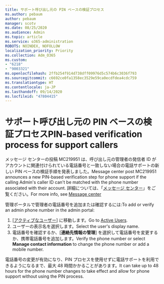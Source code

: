 ```yaml
---
title: サポート呼び出し元の PIN ベースの検証プロセス
ms.author: pebaum
author: pebaum
manager: scotv
ms.date: 08/25/2020
ms.audience: Admin
ms.topic: article
ms.service: o365-administration
ROBOTS: NOINDEX, NOFOLLOW
localization_priority: Priority
ms.collection: Adm_O365
ms.custom:
- "6218"
- "9003321"
ms.openlocfilehash: 2ffb254f914d738dff09976d5c574b6c3036f793
ms.sourcegitcommit: c6692ce0fa1358ec3529e59ca0ecdfdea4cdc759
ms.translationtype: HT
ms.contentlocale: ja-JP
ms.lasthandoff: 09/14/2020
ms.locfileid: "47804415"
---
```

# <a name="pin-based-verification-process-for-support-callers"></a><span data-ttu-id="27659-102">サポート呼び出し元の PIN ベースの検証プロセス</span><span class="sxs-lookup"><span data-stu-id="27659-102">PIN-based verification process for support callers</span></span>

<span data-ttu-id="27659-103">メッセージ センターの投稿 MC219951 は、呼び出し元の管理者の発信者 ID がアカウントに関連付けられている電話番号と一致しない場合の電話サポートの新しい PIN ベースの検証手順を発表しました。</span><span class="sxs-lookup"><span data-stu-id="27659-103">Message center post MC219951 announces a new PIN-based verification step for phone support if the calling Admin's caller ID can't be matched with the phone number associated with their account.</span></span> <span data-ttu-id="27659-104">詳細については、「[メッセージ センター](https://admin.microsoft.com/AdminPortal/Home#/MessageCenter)」をご覧ください。</span><span class="sxs-lookup"><span data-stu-id="27659-104">For more info, see [Message center](https://admin.microsoft.com/AdminPortal/Home#/MessageCenter)</span></span> 

<span data-ttu-id="27659-105">管理ポータルで管理者の電話番号を追加または確認するには:</span><span class="sxs-lookup"><span data-stu-id="27659-105">To add or verify an admin phone number in the admin portal:</span></span>  

1. <span data-ttu-id="27659-106">[[アクティブなユーザー]](https://admin.microsoft.com/AdminPortal/Home#/users) に移動します。</span><span class="sxs-lookup"><span data-stu-id="27659-106">Go to [Active Users](https://admin.microsoft.com/AdminPortal/Home#/users).</span></span>
2. <span data-ttu-id="27659-107">ユーザーの表示名を選択します。</span><span class="sxs-lookup"><span data-stu-id="27659-107">Select the user's display name.</span></span>
3. <span data-ttu-id="27659-108">電話番号を確認するか、[**連絡先情報の管理**] を選択して電話番号を変更するか、携帯電話番号を追加します。</span><span class="sxs-lookup"><span data-stu-id="27659-108">Verify the phone number or select **Manage contact information** to change the phone number or add a mobile number.</span></span>     

<span data-ttu-id="27659-109">電話番号の変更が有効になり、PIN プロセスを使用せずに電話サポートを利用できるようになるまで、最大 48 時間かかることがあります。</span><span class="sxs-lookup"><span data-stu-id="27659-109">It can take up to 48 hours for the phone number changes to take effect and allow for phone support without using the PIN process.</span></span>